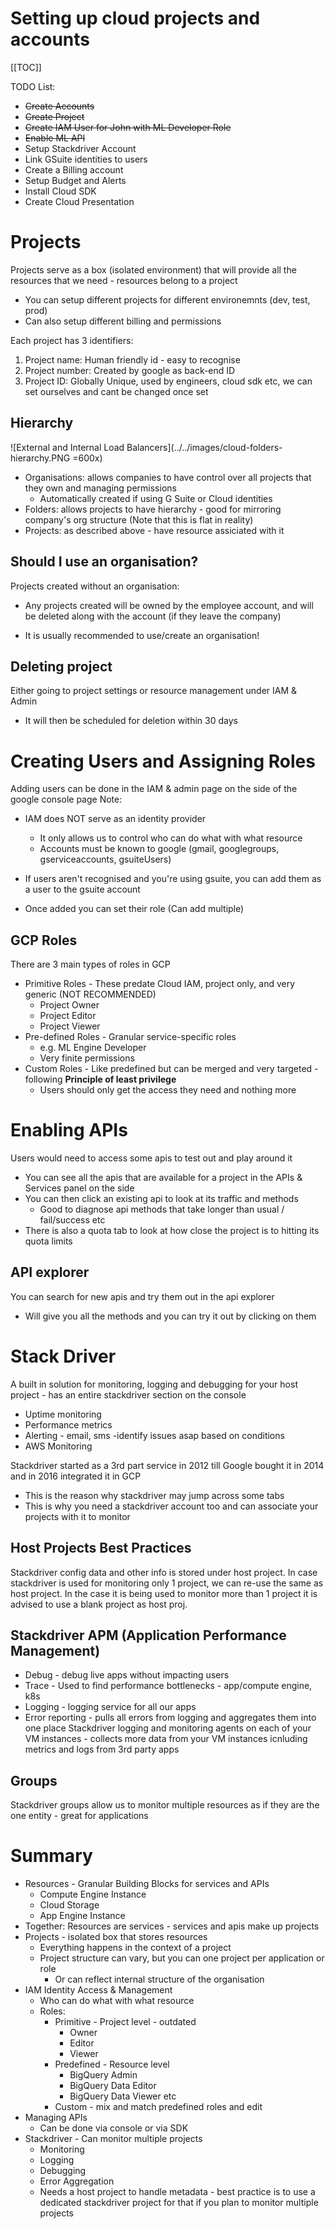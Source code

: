 # Setting up cloud projects and accounts

[[TOC]]



TODO List:
* ~~Create Accounts~~
* ~~Create Project~~
* ~~Create IAM User for John with ML Developer Role~~
* ~~Enable ML API~~
* Setup Stackdriver Account
* Link GSuite identities to users
* Create a Billing account
* Setup Budget and Alerts
* Install Cloud SDK
* Create Cloud Presentation

# Projects

Projects serve as a box (isolated environment) that will provide all the resources that we need - resources belong to a project
* You can setup different projects for different environemnts (dev, test, prod)
* Can also setup different billing and permissions

Each project has 3 identifiers:
1. Project name: Human friendly id - easy to recognise
2. Project number: Created by google as back-end ID
3. Project ID: Globally Unique, used by engineers, cloud sdk etc, we can set ourselves and cant be changed once set


## Hierarchy 

![External and Internal Load Balancers](../../images/cloud-folders-hierarchy.PNG =600x)

* Organisations: allows companies to have control over all projects that they own and managing permissions
    * Automatically created if using G Suite or Cloud identities
* Folders: allows projects to have hierarchy - good for mirroring company's org structure (Note that this is flat in reality)
* Projects: as described above - have resource assiciated with it

## Should I use an organisation?

Projects created without an organisation:
* Any projects created will be owned by the employee account, and will be deleted along with the account (if they leave the company)

* It is usually recommended to use/create an organisation!

## Deleting project
Either going to project settings or resource management under IAM & Admin
* It will then be scheduled for deletion within 30 days

# Creating Users and Assigning Roles

Adding users can be done in the IAM & admin page on the side of the google console page
Note:
* IAM does NOT serve as an identity provider 
    * It only allows us to control who can do what with what resource
    * Accounts must be known to google (gmail, googlegroups, gserviceaccounts, gsuiteUsers)

* If users aren't recognised and you're using gsuite, you can add them as a user to the gsuite account
* Once added you can set their role (Can add multiple)

## GCP Roles

There are 3 main types of roles in GCP
* Primitive Roles - These predate Cloud IAM, project only, and very generic (NOT RECOMMENDED)
    * Project Owner
    * Project Editor
    * Project Viewer
* Pre-defined Roles - Granular service-specific roles
    * e.g. ML Engine Developer
    * Very finite permissions
* Custom Roles - Like predefined but can be merged and very targeted - following **Principle of least privilege**
    * Users should only get the access they need and nothing more 

# Enabling APIs

Users would need to access some apis to test out and play around it
* You can see all the apis that are available for a project in the APIs & Services panel on the side
* You can then click an existing api to look at its traffic and methods
    * Good to diagnose api methods that take longer than usual / fail/success etc
* There is also a quota tab to look at how close the project is to hitting its quota limits

## API explorer
You can search for new apis and try them out in the api explorer
* Will give you all the methods and you can try it out by clicking on them 

# Stack Driver
A built in solution for monitoring, logging and debugging for your host project - has an entire stackdriver section on the console
* Uptime monitoring
* Performance metrics
* Alerting - email, sms -identify issues asap based on conditions
* AWS Monitoring

Stackdriver started as a 3rd part service in 2012 till Google bought it in 2014 and in 2016 integrated it in GCP
- This is the reason why stackdriver may jump across some tabs
- This is why you need a stackdriver account too and can associate your projects with it to monitor 

## Host Projects Best Practices

Stackdriver config data and other info is stored under host project. 
In case stackdriver is used for monitoring only 1 project, we can re-use the same as host project.
In the case it is being used to monitor more than 1 project it is advised to use a blank project as host proj.

## Stackdriver APM (Application Performance Management)
* Debug - debug live apps without impacting users
* Trace - Used to find performance bottlenecks - app/compute engine, k8s
* Logging - logging service for all our apps
* Error reporting - pulls all errors from logging and aggregates them into one place
Stackdriver logging and monitoring agents on each of your VM instances - collects more data from your VM instances icnluding metrics and logs from 3rd party apps 

## Groups
Stackdriver groups allow us to monitor multiple resources as if they are the one entity - great for applications

# Summary
* Resources - Granular Building Blocks for services and APIs
    * Compute Engine Instance
    * Cloud Storage
    * App Engine Instance
* Together: Resources are services - services and apis make up projects
* Projects - isolated box that stores resources 
    * Everything happens in the context of a project
    * Project structure can vary, but you can one project per application or role
        * Or can reflect internal structure of the organisation
* IAM Identity Access & Management
    * Who can do what with what resource
    * Roles:
        * Primitive - Project level - outdated
            * Owner
            * Editor
            * Viewer
        * Predefined - Resource level
            * BigQuery Admin
            * BigQuery Data Editor
            * BigQuery Data Viewer etc
        * Custom - mix and match predefined roles and edit
* Managing APIs
    * Can be done via console or via SDK
* Stackdriver - Can monitor multiple projects
    * Monitoring
    * Logging
    * Debugging
    * Error Aggregation
    * Needs a host project to handle metadata - best practice is to use a dedicated stackdriver project for that if you plan to monitor multiple projects